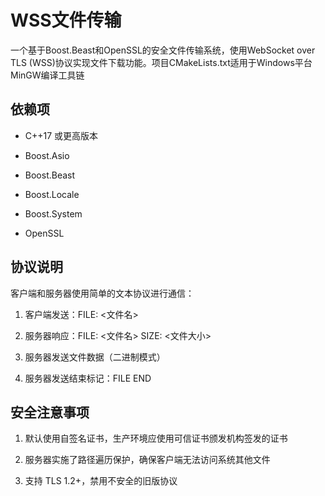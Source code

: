 # WSS文件传输
一个基于Boost.Beast和OpenSSL的安全文件传输系统，使用WebSocket over TLS (WSS)协议实现文件下载功能。项目CMakeLists.txt适用于Windows平台MinGW编译工具链

## 依赖项
- C++17 或更高版本

- Boost.Asio

- Boost.Beast

- Boost.Locale

- Boost.System

- OpenSSL

## 协议说明
客户端和服务器使用简单的文本协议进行通信：

1. 客户端发送：FILE: <文件名>

2. 服务器响应：FILE: <文件名> SIZE: <文件大小>

3. 服务器发送文件数据（二进制模式）

4. 服务器发送结束标记：FILE END

## 安全注意事项
1. 默认使用自签名证书，生产环境应使用可信证书颁发机构签发的证书

2. 服务器实施了路径遍历保护，确保客户端无法访问系统其他文件

3. 支持 TLS 1.2+，禁用不安全的旧版协议
